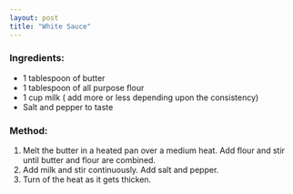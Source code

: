 ```yaml
---
layout: post
title: "White Sauce"
---
```




### Ingredients: 
* 1 tablespoon of butter
* 1 tablespoon of all purpose flour
* 1 cup milk ( add more or less depending upon the consistency)
* Salt and pepper to taste

### Method:
1. Melt the butter in a heated pan over a medium heat. Add flour and stir until butter and flour are combined. 
2. Add milk and stir continuously. Add salt and pepper. 
3. Turn of the heat as it gets thicken.